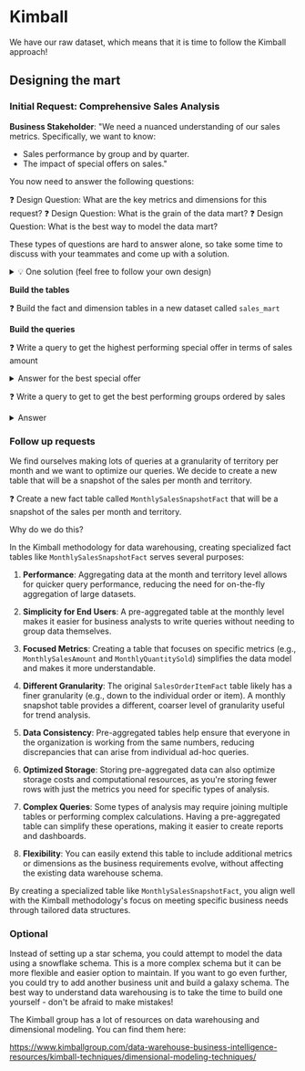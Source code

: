 # Kimball

We have our raw dataset, which means that it is time to follow the Kimball approach!

## Designing the mart


### Initial Request: Comprehensive Sales Analysis

**Business Stakeholder**: "We need a nuanced understanding of our sales metrics. Specifically, we want to know:
- Sales performance by group and by quarter.
- The impact of special offers on sales."

You now need to answer the following questions:

❓ Design Question: What are the key metrics and dimensions for this request?
❓ Design Question: What is the grain of the data mart?
❓ Design Question: What is the best way to model the data mart?

These types of questions are hard to answer alone, so take some time to discuss with your teammates and come up with a solution.

<details>
<summary markdown='span'>💡 One solution (feel free to follow your own design)</summary>

**Data Engineer's Action**: To tackle this request, you decide to create a sales-focused data mart. You identify the following dimension tables: `TerritoryDim`, `SpecialOfferDim`, and `DateDim`. Your central fact table is `Fact_Sales`, which holds the key metrics like `SalesAmount`, `Quantity`, and foreign keys to dimension tables for a first fact table. We normally want to go the finest grain possible, ie. item by item.


</details>


**Build the tables**

❓ Build the fact and dimension tables in a new dataset called `sales_mart`


**Build the queries**

❓ Write a query to get the highest performing special offer in terms of sales amount

<details>
<summary markdown='span'>Answer for the best special offer</summary>

````
Volume Discount 11 to 14

78343230.562850073

0.02
````

</details>



❓ Write a query to get to get the best performing groups ordered by sales

<details>
<summary markdown='span'>Answer </summary>

| Row | SalesGroup    | TotalSales          |
|-----|--------------|---------------------|
| 1   | North America | 1,269,653,778.60    |
| 2   | Europe        | 317,402,948.45      |
| 3   | Pacific       | 170,485,375.35      |

</details>




### Follow up requests

We find ourselves making lots of queries at a granularity of territory per month and we want to optimize our queries. We decide to create a new table that will be a snapshot of the sales per month and territory.

❓ Create a new fact table called `MonthlySalesSnapshotFact` that will be a snapshot of the sales per month and territory.

Why do we do this?

In the Kimball methodology for data warehousing, creating specialized fact tables like `MonthlySalesSnapshotFact` serves several purposes:

1. **Performance**: Aggregating data at the month and territory level allows for quicker query performance, reducing the need for on-the-fly aggregation of large datasets.

2. **Simplicity for End Users**: A pre-aggregated table at the monthly level makes it easier for business analysts to write queries without needing to group data themselves.

3. **Focused Metrics**: Creating a table that focuses on specific metrics (e.g., `MonthlySalesAmount` and `MonthlyQuantitySold`) simplifies the data model and makes it more understandable.

4. **Different Granularity**: The original `SalesOrderItemFact` table likely has a finer granularity (e.g., down to the individual order or item). A monthly snapshot table provides a different, coarser level of granularity useful for trend analysis.

5. **Data Consistency**: Pre-aggregated tables help ensure that everyone in the organization is working from the same numbers, reducing discrepancies that can arise from individual ad-hoc queries.

6. **Optimized Storage**: Storing pre-aggregated data can also optimize storage costs and computational resources, as you're storing fewer rows with just the metrics you need for specific types of analysis.

7. **Complex Queries**: Some types of analysis may require joining multiple tables or performing complex calculations. Having a pre-aggregated table can simplify these operations, making it easier to create reports and dashboards.

8. **Flexibility**: You can easily extend this table to include additional metrics or dimensions as the business requirements evolve, without affecting the existing data warehouse schema.

By creating a specialized table like `MonthlySalesSnapshotFact`, you align well with the Kimball methodology's focus on meeting specific business needs through tailored data structures.

### Optional

Instead of setting up a star schema, you could attempt to model the data using a snowflake schema. This is a more complex schema but it can be more flexible and easier option to maintain. If you want to go even further, you could try to add another business unit and build a galaxy schema. The best way to understand data warehousing is to take the time to build one yourself - don't be afraid to make mistakes!

The Kimball group has a lot of resources on data warehousing and dimensional modeling. You can find them here:

https://www.kimballgroup.com/data-warehouse-business-intelligence-resources/kimball-techniques/dimensional-modeling-techniques/
